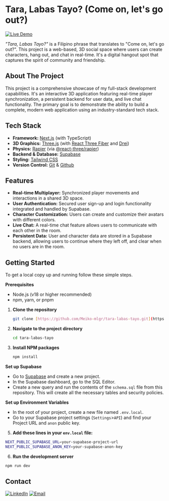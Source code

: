 # Tara, Labas Tayo? (Come on, let's go out?)

[![Live Demo](https://img.shields.io/badge/Live-Demo-brightgreen)](https://tara-labas.netlify.app)

_"Tara, Labas Tayo?"_ is a Filipino phrase that translates to "Come on, let's go out?". This project is a web-based, 3D social space where users can create characters, hang out, and chat in real-time. It's a digital hangout spot that captures the spirit of community and friendship.

## About The Project

This project is a comprehensive showcase of my full-stack development capabilities. It's an interactive 3D application featuring real-time player synchronization, a persistent backend for user data, and live chat functionality. The primary goal is to demonstrate the ability to build a complete, modern web application using an industry-standard tech stack.

## Tech Stack

* **Framework:** [Next.js](https://nextjs.org/) (with TypeScript)
* **3D Graphics:** [Three.js](https://threejs.org/) (with [React Three Fiber](https://docs.pmnd.rs/react-three-fiber/getting-started/introduction) and [Drei](https://github.com/pmndrs/drei))
* **Physics:** [Rapier](https://rapier.rs/) (via [@react-three/rapier](https://github.com/pmndrs/react-three-rapier))
* **Backend & Database:** [Supabase](https://supabase.io/)
* **Styling:** [Tailwind CSS](https://tailwindcss.com/)
* **Version Control:** [Git](https://git-scm.com/) & [Github](https://github.com)

## Features

* **Real-time Multiplayer:** Synchronized player movements and interactions in a shared 3D space.
* **User Authentication:** Secured user sign-up and login functionality integrated and handled by Supabase.
* **Character Customization:** Users can create and customize their avatars with different colors.
* **Live Chat:** A real-time chat feature allows users to communicate with each other in the room.
* **Persistent Data:** User and character data are stored in a Supabase backend, allowing users to continue where they left off, and clear when no users are in the room.

## Getting Started

To get a local copy up and running follow these simple steps.

**Prerequisites**
* Node.js (v18 or higher recommended)
* npm, yarn, or pnpm

1.  **Clone the repository**
    ```bash
    git clone [https://github.com/Meiko-mlgr/tara-labas-tayo.git](https://github.com/Meiko-mlgr/tara-labas-tayo.git)
    ```
2.  **Navigate to the project directory**
    ```bash
    cd tara-labas-tayo
    ```
3.  **Install NPM packages**
    ```bash
    npm install
    ```

**Set up Supabase**

- Go to [Supabase](https://supabase.io) and create a new project.
- In the Supabase dashboard, go to the SQL Editor.
- Create a new query and run the contents of the ```schema.sql``` file from this repository. This will create all the necessary tables and security policies.

**Set up Environment Variables**
- In the root of your project, create a new file named ```.env.local```.
- Go to your Supabase project settings (```Settings```>```API```) and find your Project URL and ```anon``` public key.

5. **Add these lines in your ```env.local``` file:**
  ```bash
  NEXT_PUBLIC_SUPABASE_URL=your-supabase-project-url
  NEXT_PUBLIC_SUPABASE_ANON_KEY=your-supabase-anon-key
  ```

6. **Run the development server**

  ```bash
  npm run dev
  ```

## Contact

[![LinkedIn](https://img.shields.io/badge/LinkedIn-Mikko_Melgar-blue?style=for-the-badge&logo=linkedin)](https://www.linkedin.com/in/mikko-melgar-447069233)
[![Email](https://img.shields.io/badge/Email-Contact%20Me-red?style=for-the-badge&logo=gmail)](mailto:springleaked@gmail.com)
